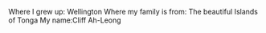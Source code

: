 Where I grew up: Wellington
Where my family is from: The beautiful Islands of Tonga
My name:Cliff Ah-Leong
